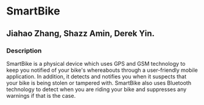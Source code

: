 # SmartBike
## Jiahao Zhang, Shazz Amin, Derek Yin.

### Description
SmartBike is a physical device which uses GPS and GSM technology to keep you notified of your bike's whereabouts through a user-friendly mobile application. In addition, it detects and notifies you when it suspects that your bike is being stolen or tampered with. SmartBike also uses Bluetooth technology to detect when you are riding your bike and suppresses any warnings if that is the case.

